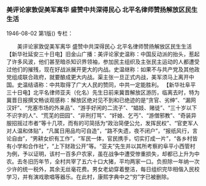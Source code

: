 ### 美评论家敦促美军离华  盛赞中共深得民心  北平名律师赞扬解放区民生生活

1946-08-02
第1版()
专栏：

　　美评论家敦促美军离华
    盛赞中共深得民心
    北平名律师赞扬解放区民生生活
    【新华社延安三十日电】旧金山广播：美评论家史温称：中国反动派的抬头，惹起了许多风波，他们甚至暗杀知识界领袖，参加民主组织及主张民主运动的人都遭受过他们的摧残，现在好战派展开更大的内战。史温继称：如果不与共产党及其他政党组成联合政府，就要酿成更大内战。渠主张一旦正式内战，美军须马上离开中国。史温结语称：中共取得了广大人民的赞同，中共一定能胜利。
    【新华社阜平三十日电】北平名律师亚夫（化名）先生日前来冀晋解放区游历，临离去时，特为冀晋日报撰文畅谈观感称：解放区绝对见不到和已绝迹的是“贪官、劣绅”、“漏网汉奸”、“充塞市场的外来品”、“游手好闲的二流子”、“娼妓、赌徒”、“三十岁以下不识字的人”、“荒芜的田园”、“非刑打骂”、“奸媳、乞丐”、“游僧邪教”、“奇装异服招摇过市者”等十几项，而有的可简括为“政治简便公允，发挥民权”、“官吏军人对人温和体贴”，“凡属日用品均可自造”，“路不失遗，夜不闭户”，“报纸风行，言论自由”，“男耕女织有工作”，“军民一体，官民携手，切实打成一片”，“各乡村皆有小学和合作社”，“上下财政公开”等。“亚夫”先生并以其所考察的阜平小西管村为例，予以证明，该村一百多户农家，虽在战争中遭受惨重损失，却都已上升为中农。去冬旧历年节，全村共宰了五六十口大猪，平均两家一口。负担除一年纳一次少许的统一税外，其余无丝毫花费。男女老幼穿着整洁，每日组织完毕相偕入民校学习，并有演戏歌唱等器乐。在此村，康熙字典中之“穷”字已被删除。
